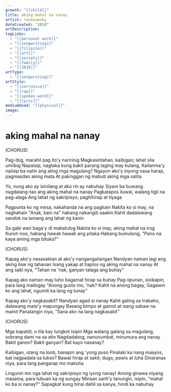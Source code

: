 ```yaml
---
growth: "[[child]]"
title: aking mahal na nanay
artist: ravenowsky
dateCreated: "2018"
artDescription:
tagLinks:
  - "[[personal work]]"
  - "[[songwriting]]"
  - "[[filipino]]"
  - "[[art]]"
  - "[[society]]"
  - "[[family]]"
  - "[[2018]]"
artType:
  - "[[songwriting]]"
artStyle:
  - "[[narrative]]"
  - "[[rap]]"
  - "[[spoken word]]"
  - "[[lyric]]"
mediumUsed: "[[physical]]"
image:
---
```

# aking mahal na nanay

(CHORUS)

Pag-ibig, marahil pag ito'y naririnig
Magkasintahan, kaibigan; lahat sila umiibig
Napaisip, nagtaka kung bakit parang laging may kulang, 
Kailanma'y naiisip ba natin ang ating mga magulang?
Ngayon ako'y inyong nasa harap, pagmasdan aking mata
At pakinggan ng mabuti aking mga salita

Yo, nung ako ay isinilang at ako rin ay nabuhay
Siyam ba buwang nagdalang-tao ang aking mahal na nanay
Pagkatapos iluwal, walang tigil na pag-alaga
Ang lahat ng sakripisyo, paghihirap at tiyaga

Pagpunta ko ng mesa, nakahanda na ang pagkain
Nakita ko si inay, na naghahain
"Anak, kain na" habang nakangiti saakin
Kahit dadalawang sandok na lamang ang lahat ng kanin

Sa gabi wari baga'y di makatulog
Nakita ko si inay, aking mahal na irog
Kunot-noo, habang hawak hawak ang pitaka
Habang bumulong, "Pano na kaya aming mga bituka?"

(CHORUS)

Kapag ako'y nasasaktan at ako'y nangangailangan
Nandyan naman lagi ang aking ilaw ng tahanan
Isang yakap at haplos ng aking mahal na nanay
At ang sabi nya, "Tahan na 'nak, ganyan talaga ang buhay" 

Kapag ako naman may luho bagamat hirap sa buhay
Pag-iipunan, sisikapin, para lang maibigay
"Anong gusto mo, 'nak? Kahit na anong bagay,
Gagawin ko ang lahat, ngumiti ka lang ng tunay"

Kapag ako'y nagkasakit? Nandyan agad si nanay
Kahit galing sa trabaho, dalawang mata'y mapungay
Basang bimpo at gamot at isang sabaw na mainit
Panalangin niya, "Sana ako na lang nagkasakit"

(CHORUS)

Mga kapatid, o tila kay lungkot isipin
Mga walang galang sa magulang, sobrang dami na sa atin
Nagdadabog, nanunumbat, minumura ang nanay
Bakit ganon? Bakit ganyan? Bat kayo nasanay?

Kaibigan, utang na loob, hanapin ang 'yong puso
Pinalaki ka nang maayos, bat nagpadala sa tukso?
Bawat hirap at sakit; dugo, pawis at luha
Dinaranas niya, para lang pangarap mo makuha

Lingunin mo nga lahat ng sakripisyo ng iyong nanay!
Anong ginawa niyang masama, para tubuan ka ng sungay
Minsan sarili'y tanungin, isipin, "mahal ko ba si nanay?" 
Sapagkat kung hinsi dahil sa kanya, hindi ka nabuhay